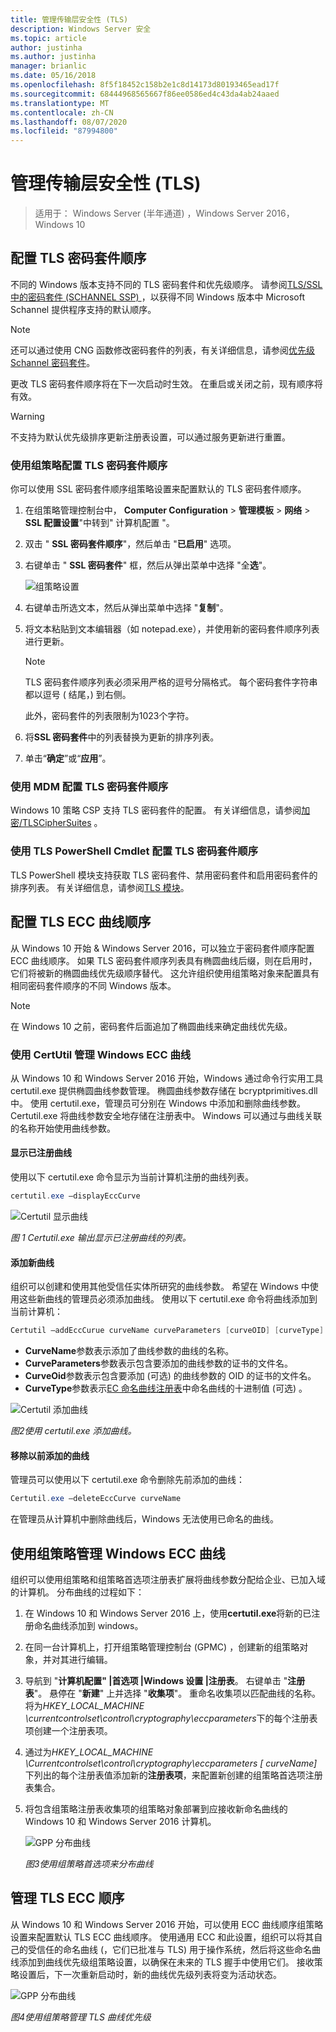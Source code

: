 ```yaml
---
title: 管理传输层安全性 (TLS)
description: Windows Server 安全
ms.topic: article
author: justinha
ms.author: justinha
manager: brianlic
ms.date: 05/16/2018
ms.openlocfilehash: 8f5f18452c158b2e1c8d14173d80193465ead17f
ms.sourcegitcommit: 68444968565667f86ee0586ed4c43da4ab24aaed
ms.translationtype: MT
ms.contentlocale: zh-CN
ms.lasthandoff: 08/07/2020
ms.locfileid: "87994800"
---
```

# <a name="manage-transport-layer-security-tls"></a>管理传输层安全性 (TLS)

> 适用于： Windows Server (半年通道) ，Windows Server 2016，Windows 10

## <a name="configuring-tls-cipher-suite-order"></a>配置 TLS 密码套件顺序

不同的 Windows 版本支持不同的 TLS 密码套件和优先级顺序。 请参阅[TLS/SSL 中的密码套件 (SCHANNEL SSP) ](/windows/win32/secauthn/cipher-suites-in-schannel) ，以获得不同 Windows 版本中 Microsoft Schannel 提供程序支持的默认顺序。

> [!NOTE]
> 还可以通过使用 CNG 函数修改密码套件的列表，有关详细信息，请参阅[优先级 Schannel 密码套件](/windows/win32/secauthn/prioritizing-schannel-cipher-suites)。

更改 TLS 密码套件顺序将在下一次启动时生效。 在重启或关闭之前，现有顺序将有效。

> [!WARNING]
> 不支持为默认优先级排序更新注册表设置，可以通过服务更新进行重置。

### <a name="configuring-tls-cipher-suite-order-by-using-group-policy"></a>使用组策略配置 TLS 密码套件顺序

你可以使用 SSL 密码套件顺序组策略设置来配置默认的 TLS 密码套件顺序。

1. 在组策略管理控制台中， **Computer Configuration**  >  **管理模板**  >  **网络**  >  **SSL 配置设置**"中转到" 计算机配置 "。
2. 双击 " **SSL 密码套件顺序**"，然后单击 "**已启用**" 选项。
3. 右键单击 " **SSL 密码套件**" 框，然后从弹出菜单中选择 "全**选**"。

   ![组策略设置](../media/Transport-Layer-Security-protocol/ssl-cipher-suite-order-gp-setting.png)

4. 右键单击所选文本，然后从弹出菜单中选择 "**复制**"。
5. 将文本粘贴到文本编辑器（如 notepad.exe），并使用新的密码套件顺序列表进行更新。

   > [!NOTE]
   > TLS 密码套件顺序列表必须采用严格的逗号分隔格式。 每个密码套件字符串都以逗号 ( 结尾，) 到右侧。
   >
   > 此外，密码套件的列表限制为1023个字符。

6. 将**SSL 密码套件**中的列表替换为更新的排序列表。
7. 单击“**确定**”或“**应用**”。

### <a name="configuring-tls-cipher-suite-order-by-using-mdm"></a>使用 MDM 配置 TLS 密码套件顺序

Windows 10 策略 CSP 支持 TLS 密码套件的配置。 有关详细信息，请参阅[加密/TLSCipherSuites](/windows/client-management/mdm/policy-csp-cryptography#cryptography-tlsciphersuites) 。

### <a name="configuring-tls-cipher-suite-order-by-using-tls-powershell-cmdlets"></a>使用 TLS PowerShell Cmdlet 配置 TLS 密码套件顺序

TLS PowerShell 模块支持获取 TLS 密码套件、禁用密码套件和启用密码套件的排序列表。 有关详细信息，请参阅[TLS 模块](/powershell/module/tls/?view=win10-ps)。

## <a name="configuring-tls-ecc-curve-order"></a>配置 TLS ECC 曲线顺序

从 Windows 10 开始 & Windows Server 2016，可以独立于密码套件顺序配置 ECC 曲线顺序。 如果 TLS 密码套件顺序列表具有椭圆曲线后缀，则在启用时，它们将被新的椭圆曲线优先级顺序替代。 这允许组织使用组策略对象来配置具有相同密码套件顺序的不同 Windows 版本。

> [!NOTE]
> 在 Windows 10 之前，密码套件后面追加了椭圆曲线来确定曲线优先级。

### <a name="managing-windows-ecc-curves-using-certutil"></a>使用 CertUtil 管理 Windows ECC 曲线

从 Windows 10 和 Windows Server 2016 开始，Windows 通过命令行实用工具 certutil.exe 提供椭圆曲线参数管理。
椭圆曲线参数存储在 bcryptprimitives.dll 中。 使用 certutil.exe，管理员可分别在 Windows 中添加和删除曲线参数。 Certutil.exe 将曲线参数安全地存储在注册表中。
Windows 可以通过与曲线关联的名称开始使用曲线参数。

#### <a name="displaying-registered-curves"></a>显示已注册曲线

使用以下 certutil.exe 命令显示为当前计算机注册的曲线列表。

```powershell
certutil.exe –displayEccCurve
```

![Certutil 显示曲线](../media/Transport-Layer-Security-protocol/certutil-display-curves.png)

*图 1 Certutil.exe 输出显示已注册曲线的列表。*

#### <a name="adding-a-new-curve"></a>添加新曲线

组织可以创建和使用其他受信任实体所研究的曲线参数。
希望在 Windows 中使用这些新曲线的管理员必须添加曲线。
使用以下 certutil.exe 命令将曲线添加到当前计算机：

```powershell
Certutil —addEccCurue curveName curveParameters [curveOID] [curveType]
```

- **CurveName**参数表示添加了曲线参数的曲线的名称。
- **CurveParameters**参数表示包含要添加的曲线参数的证书的文件名。
- **CurveOid**参数表示包含要添加 (可选) 的曲线参数的 OID 的证书的文件名。
- **CurveType**参数表示[EC 命名曲线注册表](https://www.iana.org/assignments/tls-parameters/tls-parameters.xhtml#tls-parameters-8)中命名曲线的十进制值 (可选) 。

![Certutil 添加曲线](../media/Transport-Layer-Security-protocol/certutil-add-curves.png)

*图2使用 certutil.exe 添加曲线。*

#### <a name="removing-a-previously-added-curve"></a>移除以前添加的曲线

管理员可以使用以下 certutil.exe 命令删除先前添加的曲线：

```powershell
Certutil.exe –deleteEccCurve curveName
```

在管理员从计算机中删除曲线后，Windows 无法使用已命名的曲线。

## <a name="managing-windows-ecc-curves-using-group-policy"></a>使用组策略管理 Windows ECC 曲线

组织可以使用组策略和组策略首选项注册表扩展将曲线参数分配给企业、已加入域的计算机。
分布曲线的过程如下：

1. 在 Windows 10 和 Windows Server 2016 上，使用**certutil.exe**将新的已注册命名曲线添加到 windows。
2. 在同一台计算机上，打开组策略管理控制台 (GPMC) ，创建新的组策略对象，并对其进行编辑。
3. 导航到 "**计算机配置" |首选项 |Windows 设置 |注册表**。  右键单击 "**注册表**"。 悬停在 "**新建**" 上并选择 "**收集项**"。 重命名收集项以匹配曲线的名称。 将为*HKEY_LOCAL_MACHINE \currentcontrolset\control\cryptography\eccparameters*下的每个注册表项创建一个注册表项。
4. 通过为*HKEY_LOCAL_MACHINE \Currentcontrolset\control\cryptography\eccparameters \[ curveName]* 下列出的每个注册表值添加新的**注册表项**，来配置新创建的组策略首选项注册表集合。
5. 将包含组策略注册表收集项的组策略对象部署到应接收新命名曲线的 Windows 10 和 Windows Server 2016 计算机。

    ![GPP 分布曲线](../media/Transport-Layer-Security-protocol/gpp-distribute-curves.png)

    *图3使用组策略首选项来分布曲线*

## <a name="managing-tls-ecc-order"></a>管理 TLS ECC 顺序

从 Windows 10 和 Windows Server 2016 开始，可以使用 ECC 曲线顺序组策略设置来配置默认 TLS ECC 曲线顺序。
使用通用 ECC 和此设置，组织可以将其自己的受信任的命名曲线 (，它们已批准与 TLS) 用于操作系统，然后将这些命名曲线添加到曲线优先级组策略设置，以确保在未来的 TLS 握手中使用它们。
接收策略设置后，下一次重新启动时，新的曲线优先级列表将变为活动状态。

![GPP 分布曲线](../media/Transport-Layer-Security-protocol/gp-managing-tls-curve-priority-order.png)

*图4使用组策略管理 TLS 曲线优先级*